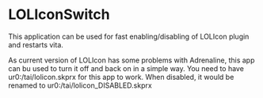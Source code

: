 # LOLIconSwitch
This application can be used for fast enabling/disabling of LOLIcon plugin and restarts vita.

As current version of LOLIcon has some problems with Adrenaline, this app can bu used to turn it off and back on in a simple way.
You need to have ur0:/tai/lolicon.skprx for this app to work. When disabled, it would be renamed to ur0:/tai/lolicon_DISABLED.skprx
